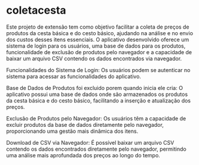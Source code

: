 # coletacesta
Este projeto de extensão tem como objetivo facilitar a coleta de preços de produtos da cesta básica e do cesto básico, ajudando na análise e no envio dos custos desses itens essenciais. O aplicativo desenvolvido oferece um sistema de login para os usuários, uma base de dados para os produtos, funcionalidade de exclusão de produtos pelo navegador e a capacidade de baixar um arquivo CSV contendo os dados encontrados via navegador.

Funcionalidades do Sistema de Login: Os usuários podem se autenticar no sistema para acessar as funcionalidades do aplicativo.

Base de Dados de Produtos foi excluido porem quando inicia ele cria: O aplicativo possui uma base de dados onde são armazenados os produtos da cesta básica e do cesto básico, facilitando a inserção e atualização dos preços.

Exclusão de Produtos pelo Navegador: Os usuários têm a capacidade de excluir produtos da base de dados diretamente pelo navegador, proporcionando uma gestão mais dinâmica dos itens.

Download de CSV via Navegador: É possível baixar um arquivo CSV contendo os dados encontrados diretamente pelo navegador, permitindo uma análise mais aprofundada dos preços ao longo do tempo.
